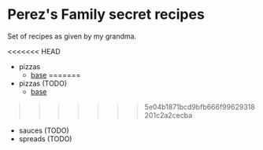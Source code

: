 # Perez's Family secret recipes

Set of recipes as given by my grandma.

<<<<<<< HEAD
- pizzas
  - [base](./)
=======
- pizzas (TODO)
    - [base](./)
>>>>>>> 5e04b1871bcd9bfb666f99629318201c2a2cecba
- sauces (TODO)
- spreads (TODO)
